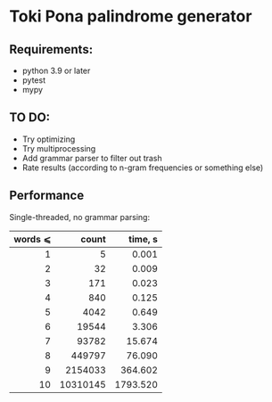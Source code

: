 # Toki Pona palindrome generator

## Requirements:

- python 3.9 or later
- pytest
- mypy

## TO DO:

- Try optimizing
- Try multiprocessing
- Add grammar parser to filter out trash
- Rate results (according to n-gram frequencies or something else)


## Performance

Single-threaded, no grammar parsing:

|words ⩽|    count |  time, s |
|------:|---------:|---------:|
|     1 |        5 |    0.001 |
|     2 |       32 |    0.009 |
|     3 |      171 |    0.023 |
|     4 |      840 |    0.125 |
|     5 |     4042 |    0.649 |
|     6 |    19544 |    3.306 |
|     7 |    93782 |   15.674 |
|     8 |   449797 |   76.090 |
|     9 |  2154033 |  364.602 |
|    10 | 10310145 | 1793.520 |
